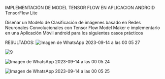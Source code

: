 IMPLEMENTACIÓN DE MODEL TENSOR FLOW EN APLICACION ANDROID 
TensorFlow Lite

Diseñar un Modelo de Clasificación de imágenes basado en Redes Neuronales  Convolucionales con Tensor Flow Model Maker e implementarlo en una Aplicación Móvil android para los siguientes casos prácticos

RESULTADOS:
![Imagen de WhatsApp 2023-09-14 a las 00 05 27](https://github.com/vales-alfre/TensorFlow/assets/97996152/bec5e7b7-0850-4a50-9364-f53f2f10ac1d)

![9](https://github.com/vales-alfre/TensorFlow/assets/97996152/ace0d795-e48e-4820-9d07-26e4614e6880)

![Imagen de WhatsApp 2023-09-14 a las 00 05 24](https://github.com/vales-alfre/TensorFlow/assets/97996152/d422cdab-99e0-4bf1-800b-4530396e49b1)

![Imagen de WhatsApp 2023-09-14 a las 00 05 25](https://github.com/vales-alfre/TensorFlow/assets/97996152/9c854c8a-eed5-4e24-95c3-429cc336be1f)
